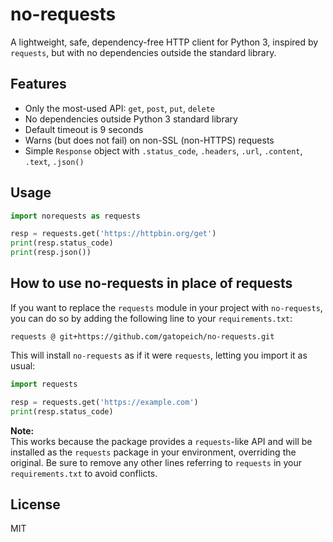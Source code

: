# no-requests

A lightweight, safe, dependency-free HTTP client for Python 3, inspired by `requests`, but with no dependencies outside the standard library.

## Features

- Only the most-used API: `get`, `post`, `put`, `delete`
- No dependencies outside Python 3 standard library
- Default timeout is 9 seconds
- Warns (but does not fail) on non-SSL (non-HTTPS) requests
- Simple `Response` object with `.status_code`, `.headers`, `.url`, `.content`, `.text`, `.json()`

## Usage

```python
import norequests as requests

resp = requests.get('https://httpbin.org/get')
print(resp.status_code)
print(resp.json())
```

## How to use no-requests in place of requests

If you want to replace the `requests` module in your project with `no-requests`, you can do so by adding the following line to your `requirements.txt`:

```
requests @ git+https://github.com/gatopeich/no-requests.git
```

This will install `no-requests` as if it were `requests`, letting you import it as usual:

```python
import requests

resp = requests.get('https://example.com')
print(resp.status_code)
```

**Note:**  
This works because the package provides a `requests`-like API and will be installed as the `requests` package in your environment, overriding the original. Be sure to remove any other lines referring to `requests` in your `requirements.txt` to avoid conflicts.

## License

MIT
